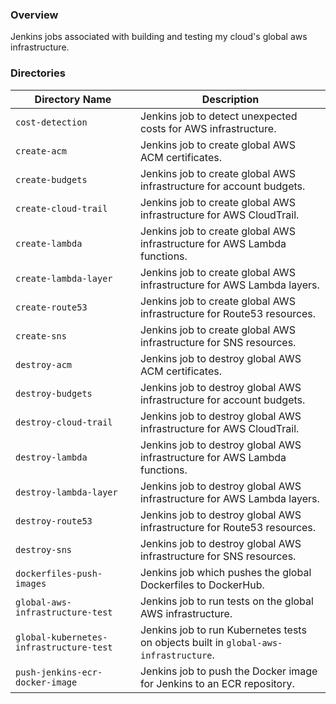 ### Overview

Jenkins jobs associated with building and testing my cloud's global aws infrastructure.

### Directories

| Directory Name                          | Description                                                                          |
|-----------------------------------------|--------------------------------------------------------------------------------------|
| `cost-detection`                        | Jenkins job to detect unexpected costs for AWS infrastructure.                       |
| `create-acm`                            | Jenkins job to create global AWS ACM certificates.                                   |
| `create-budgets`                        | Jenkins job to create global AWS infrastructure for account budgets.                 |
| `create-cloud-trail`                    | Jenkins job to create global AWS infrastructure for AWS CloudTrail.                  |
| `create-lambda`                         | Jenkins job to create global AWS infrastructure for AWS Lambda functions.            |
| `create-lambda-layer`                   | Jenkins job to create global AWS infrastructure for AWS Lambda layers.               |
| `create-route53`                        | Jenkins job to create global AWS infrastructure for Route53 resources.               |
| `create-sns`                            | Jenkins job to create global AWS infrastructure for SNS resources.                   |
| `destroy-acm`                           | Jenkins job to destroy global AWS ACM certificates.                                  |
| `destroy-budgets`                       | Jenkins job to destroy global AWS infrastructure for account budgets.                |
| `destroy-cloud-trail`                   | Jenkins job to destroy global AWS infrastructure for AWS CloudTrail.                 |
| `destroy-lambda`                        | Jenkins job to destroy global AWS infrastructure for AWS Lambda functions.           |
| `destroy-lambda-layer`                  | Jenkins job to destroy global AWS infrastructure for AWS Lambda layers.              |
| `destroy-route53`                       | Jenkins job to destroy global AWS infrastructure for Route53 resources.              |
| `destroy-sns`                           | Jenkins job to destroy global AWS infrastructure for SNS resources.                  |
| `dockerfiles-push-images`               | Jenkins job which pushes the global Dockerfiles to DockerHub.                        |
| `global-aws-infrastructure-test`        | Jenkins job to run tests on the global AWS infrastructure.                           |
| `global-kubernetes-infrastructure-test` | Jenkins job to run Kubernetes tests on objects built in `global-aws-infrastructure`. |
| `push-jenkins-ecr-docker-image`         | Jenkins job to push the Docker image for Jenkins to an ECR repository.               |